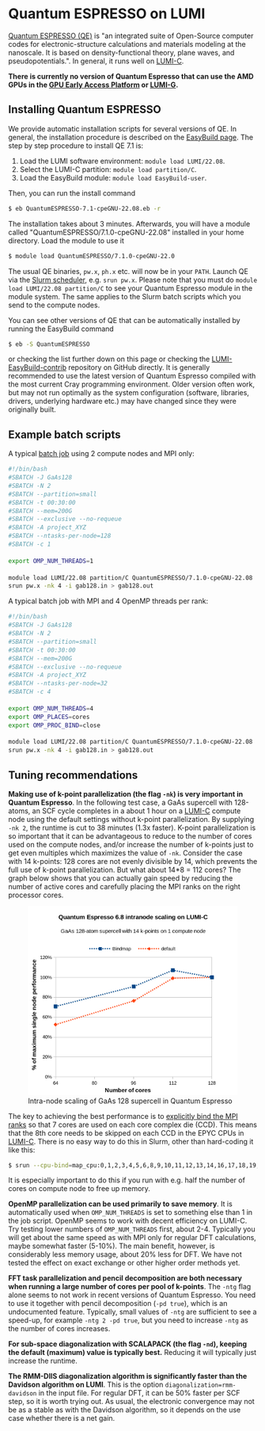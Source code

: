 [quantum-espresso]: https://www.quantum-espresso.org/
[lumi-c]: https://docs.lumi-supercomputer.eu/hardware/compute/lumic/
[lumi-g]: https://docs.lumi-supercomputer.eu/hardware/compute/lumig/
[eap]: https://docs.lumi-supercomputer.eu/hardware/compute/eap/
[slurm-quickstart]: https://docs.lumi-supercomputer.eu/runjobs/scheduled-jobs/slurm-quickstart/
[slurm-bindings]: https://docs.lumi-supercomputer.eu/runjobs/scheduled-jobs/distribution-binding#slurm-binding-options
[batch-job]: https://docs.lumi-supercomputer.eu/runjobs/scheduled-jobs/batch-job/
[EasyBuild]: https://docs.lumi-supercomputer.eu/software/installing/easybuild/

# Quantum ESPRESSO on LUMI

[Quantum ESPRESSO (QE)][quantum-espresso] is "an integrated suite of
Open-Source computer codes for electronic-structure calculations and materials
modeling at the nanoscale. It is based on density-functional theory, plane
waves, and pseudopotentials.". In general, it runs well on [LUMI-C][lumi-c].

**There is currently no version of Quantum Espresso that can use the AMD GPUs
in the [GPU Early Access Platform][eap] or [LUMI-G][lumi-g].**

## Installing Quantum ESPRESSO

We provide automatic installation scripts for several versions of QE. In
general, the installation procedure is described on the [EasyBuild
page][EasyBuild]. The step by step procedure to install QE 7.1
is:

1. Load the LUMI software environment: `module load LUMI/22.08`.
2. Select the LUMI-C partition: `module load partition/C`.
3. Load the EasyBuild module: `module load EasyBuild-user`.

Then, you can run the install command

```bash
$ eb QuantumESPRESSO-7.1-cpeGNU-22.08.eb -r
```

The installation takes about 3 minutes. Afterwards, you will have a module
called "QuantumESPRESSO/7.1.0-cpeGNU-22.08" installed in your home directory.
Load the module to use it

```bash
$ module load QuantumESPRESSO/7.1.0-cpeGNU-22.0
```

The usual QE binaries, `pw.x`, `ph.x` etc. will now be in your `PATH`. Launch
QE via the [Slurm scheduler][slurm-quickstart], e.g. `srun pw.x`. Please note
that you must do `module load LUMI/22.08 partition/C` to see your Quantum
Espresso module in the module system. The same applies to the Slurm batch
scripts which you send to the compute nodes.

You can see other versions of QE that can be automatically installed by running
the EasyBuild command

```bash
$ eb -S QuantumESPRESSO
```

or checking the list further down on this page
or checking the
[LUMI-EasyBuild-contrib](https://github.com/Lumi-supercomputer/LUMI-EasyBuild-contrib/tree/main/easybuild/easyconfigs/q/QuantumESPRESSO)
repository on GitHub directly. It is generally recommended to use the latest
version of Quantum Espresso compiled with the most current Cray programming
environment. Older version often work, but may not run optimally as the system
configuration (software, libraries, drivers, underlying hardware etc.) may have
changed since they were originally built.

## Example batch scripts

A typical [batch job][batch-job] using 2 compute nodes and MPI only:

```bash
#!/bin/bash
#SBATCH -J GaAs128 
#SBATCH -N 2
#SBATCH --partition=small
#SBATCH -t 00:30:00
#SBATCH --mem=200G
#SBATCH --exclusive --no-requeue
#SBATCH -A project_XYZ
#SBATCH --ntasks-per-node=128
#SBATCH -c 1

export OMP_NUM_THREADS=1

module load LUMI/22.08 partition/C QuantumESPRESSO/7.1.0-cpeGNU-22.08
srun pw.x -nk 4 -i gab128.in > gab128.out
```

A typical batch job with MPI and 4 OpenMP threads per rank:

```bash
#!/bin/bash
#SBATCH -J GaAs128 
#SBATCH -N 2
#SBATCH --partition=small
#SBATCH -t 00:30:00
#SBATCH --mem=200G
#SBATCH --exclusive --no-requeue
#SBATCH -A project_XYZ
#SBATCH --ntasks-per-node=32
#SBATCH -c 4

export OMP_NUM_THREADS=4
export OMP_PLACES=cores
export OMP_PROC_BIND=close

module load LUMI/22.08 partition/C QuantumESPRESSO/7.1.0-cpeGNU-22.08
srun pw.x -nk 4 -i gab128.in > gab128.out
```

## Tuning recommendations

**Making use of k-point parallelization (the flag `-nk`) is very important in
Quantum Espresso**. In the following test case, a GaAs supercell with
128-atoms, an SCF cycle completes in a about 1 hour on a [LUMI-C][lumi-c]
compute node using the default settings without k-point parallelization. By
supplying `-nk 2`, the runtime is cut to 38 minutes (1.3x faster). K-point
parallelization is so important that it can be advantageous to reduce to the
number of cores used on the compute nodes, and/or increase the number of
k-points just to get even multiples which maximizes the value of `-nk`.
Consider the case with 14 k-points: 128 cores are not evenly divisible by 14,
which prevents the full use of k-point parallelization. But what about 14*8 =
112 cores? The graph below shows that you can actually gain speed by reducing
the number of active cores and carefully placing the MPI ranks on the right
processor cores.

<figure>
  <img
    src="files/gab128-qe-intranode.png"
    width="560"
    alt="Intra-node scaling of GaAs 128 supercell in Quantum Espresso on LUMI-C"
  >
  <figcaption>Intra-node scaling of GaAs 128 supercell in Quantum Espresso</figcaption>
</figure>

The key to achieving the best performance is to [explicitly bind the MPI
ranks][slurm-bindings] so
that 7 cores are used on each core complex die (CCD). This means that the 8th
core needs to be skipped on each CCD in the EPYC CPUs in [LUMI-C][lumi-c].
There is no easy way to do this in Slurm, other than hard-coding it like
this:
  
```bash
$ srun --cpu-bind=map_cpu:0,1,2,3,4,5,6,8,9,10,11,12,13,14,16,17,18,19,20,21,22,24,25,26,27,28,29,30,32,33,34,35,36,37,38,40,41,42,43,44,45,46,48,49,50,51,52,53,54,56,57,58,59,60,61,62,64,65,66,67,68,69,70,72,73,74,75,76,77,78,80,81,82,83,84,85,86,88,89,90,91,92,93,94,96,97,98,99,100,101,102,104,105,106,107,108,109,110,112,113,114,115,116,117,118,120,121,122,123,124,125,126 pw.x ....
```

It is especially important to do this if you run with e.g. half the number of
cores on compute node to free up memory.
  
**OpenMP parallelization can be used primarily to save memory**. It is
automatically used when `OMP_NUM_THREADS` is set to something else than 1 in
the job script. OpenMP seems to work with decent efficiency on LUMI-C. Try
testing lower numbers of `OMP_NUM_THREADS` first, about 2-4. Typically you will
get about the same speed as with MPI only for regular DFT calculations, maybe
somewhat faster (5-10%). The main benefit, however, is considerably less memory
usage, about 20% less for DFT. We have not tested the effect on exact exchange
or other higher order methods yet.

**FFT task parallelization and pencil decomposition are both necessary when
running a large number of cores per pool of k-points**. The `-ntg` flag alone
seems to not work in recent versions of Quantum Espresso. You need to use it
together with pencil decomposition (`-pd true`), which is an undocumented
feature. Typically, small values of `-ntg` are sufficient to see a speed-up,
for example `-ntg 2 -pd true`, but you need to increase `-ntg` as the number of
cores increases.

**For sub-space diagonalization with SCALAPACK (the flag `-nd`), keeping the
default (maximum) value is typically best.** Reducing it will typically just
increase the runtime.

**The RMM-DIIS diagonalization algorithm is significantly faster than the
Davidson algorithm on LUMI**. This is the option `diagonalization=rmm-davidson`
in the input file. For regular DFT, it can be 50% faster per SCF step, so it is
worth trying out. As usual, the electronic convergence may not be as a stable
as with the Davidson algorithm, so it depends on the use case whether there is
a net gain.

